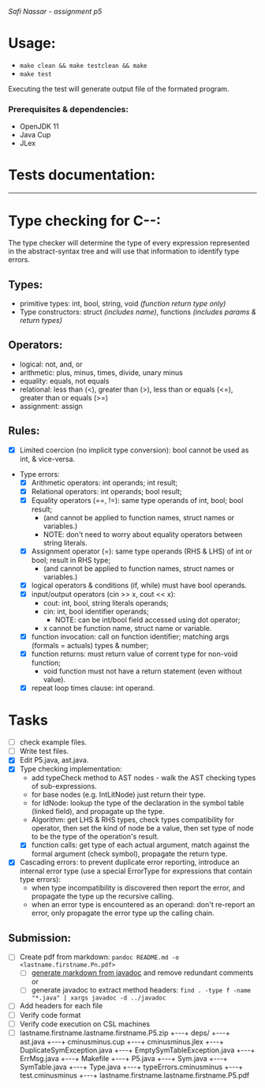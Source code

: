 _Safi Nassar - assignment p5_

# Usage:

-   `make clean && make testclean && make`
-   `make test`

Executing the test will generate output file of the formated program.

### Prerequisites & dependencies:

-   OpenJDK 11
-   Java Cup
-   JLex

# Tests documentation:


---

# Type checking for C--: 
The type checker will determine the type of every expression represented in the abstract-syntax tree and will use that information to identify type errors.

## Types: 
- primitive types: int, bool, string, void _(function return type only)_ 
- Type constructors: struct _(includes name)_, functions _(includes params & return types)_

## Operators: 
- logical: not, and, or
- arithmetic: plus, minus, times, divide, unary minus
- equality: equals, not equals
- relational: less than (<), greater than (>), less than or equals (<=), greater than or equals (>=)
- assignment: assign

## Rules:
- [x] Limited coercion (no implicit type conversion): bool cannot be used as int, & vice-versa.
- Type errors: 
  - [x] Arithmetic operators: int operands; int result;
  - [x] Relational operators: int operands; bool result;
  - [x] Equality operators (==, !=): same type operands of int, bool; bool result;
    - (and cannot be applied to function names, struct names or variables.)
    - NOTE: don't need to worry about equality operators between string literals. 
  - [x] Assignment operator (=): same type operands (RHS & LHS) of int or bool; result in RHS type;
    - (and cannot be applied to function names, struct names or variables.)
  - [x] logical operators & conditions (if, while) must have bool operands.
  - [x] input/output operators (cin >> x, cout << x): 
    - cout: int, bool, string literals operands;
    - cin: int, bool identifier operands; 
      - NOTE: can be int/bool field accessed using dot operator;
    - x cannot be function name, struct name or variable.
  - [x] function invocation: call on function identifier; matching args (formals = actuals) types & number;
  - [x] function returns: must return value of corrent type for non-void function;
    - void function must not have a return statement (even without value).
  - [x] repeat loop times clause: int operand.

# Tasks
- [ ] check example files.
- [ ] Write test files.
- [x] Edit P5.java, ast.java.
- [x] Type checking implementation: 
  - add typeCheck method to AST nodes - walk the AST checking types of sub-expressions.
  - for base nodes (e.g. IntLitNode) just return their type.
  - for IdNode: lookup the type of the declaration in the symbol table (linked field), and propagate up the type.
  - Algorithm:  get LHS & RHS types, check types compatibility for operator, then set the kind of node be a value, then set type of node to be the type of the operation's result.
  - [x] function calls: get type of each actual argument, match against the formal argument (check symbol), propagate the return type.
- [x] Cascading errors: to prevent duplicate error reporting, introduce an internal error type (use a special ErrorType for expressions that contain type errors): 
  - when type incompatibility is discovered then report the error, and propagate the type up the recursive calling. 
  - when an error type is encountered as an operand: don't re-report an error, only propagate the error type up the calling chain.


## Submission:
  - [ ] Create pdf from markdown: `pandoc README.md -o <lastname.firstname.Pn.pdf>`
      - [ ] [generate markdown from javadoc](https://delight-im.github.io/Javadoc-to-Markdown) and remove redundant comments
        or
      - [ ] generate javadoc to extract method headers: `find . -type f -name "*.java" | xargs javadoc -d ../javadoc`
  - [ ] Add headers for each file
  - [ ] Verify code format
  - [ ] Verify code execution on CSL machines
- [ ] lastname.firstname.lastname.firstname.P5.zip
+---+ deps/
+---+ ast.java
+---+ cminusminus.cup
+---+ cminusminus.jlex
+---+ DuplicateSymException.java
+---+ EmptySymTableException.java
+---+ ErrMsg.java
+---+ Makefile
+---+ P5.java
+---+ Sym.java
+---+ SymTable.java
+---+ Type.java
+---+ typeErrors.cminusminus
+---+ test.cminusminus
+---+ lastname.firstname.lastname.firstname.P5.pdf
